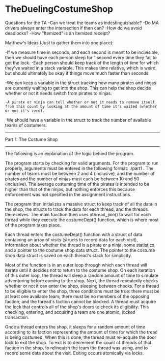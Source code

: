 # TheDuelingCostumeShop

Questions for the TA
-Can we treat the teams as indestinguishable?
-Do MA drivers always enter the intersection if then can?
	-How do we avoid deadlocks?
-How "Itemized" is an Itemized receipt?



Matthew's Ideas (Just to gather them into one place):

-If we measure time in seconds, and each second is meant to be indivisible,
 then we should have each person sleep for 1 second every time they fail to 
 get the lock.
	-Each person should keep track of the length of time for which they've 
	 waited in a stack variable. This makes time relative, which is weird, 
	but should ultimately be okay if things move much faster than seconds.

-We can keep a variable in the struct tracking how many pirates and ninjas 
 are currently waiting to get into the shop. This can help the shop decide 
 whether or not it needs switch from pirates to ninjas.

	-A pirate or ninja can tell whether or not it needs to remove itself 
	from this count by looking at the amount of time it's waited (whether 
	or not it's zero).

-We should have a variable in the struct to track the number of available 
teams of costumers.

**********************************
Part 1: The Costume Shop
**********************************

The following is an explanation of the logic behind the program.

The program starts by checking for valid arguments. For the program to run properly, arguments must be entered in the following format: ./part1 <number of teams> <number of pirates> <number of ninjas> <average pirate costuming time> <average ninja costuming time> <average pirate arrival time> <average ninja arrival time>. The number of teams must be between 2 and 4 (inclusive), and the number of pirates and the number of ninjas must each be between 10 and 50 (inclusive). The average costuming time of the pirates is intended to be higher than that of the ninjas, but nothing enforces this because enforcement was not specified in the assignment instructions.

The program then initializes a massive struct to keep track of all the data in the shop, the structs to track the data for each thread, and the threads themselves. The main function then uses pthread_join() to wait for each thread while they execute the costumeDept() function, which is where most of the program takes place.

Each thread enters the costumeDept() function with a struct of data containing an array of visits (structs to record data for each visit), information about whether the thread is a pirate or a ninja, some statistics, and a pointer to the costume shop data struct. The pointer to the costume shop data struct is saved on each thread's stack for simplicity.

Most of the function is in an outer loop through which each thread will iterate until it decides not to return to the costume shop. On each iteration of this outer loop, the thread will sleep a random amount of time to simulate adventuring before coming to the shop. Next, the thread repeatedly checks whether or not it can enter the shop, sleeping between checks. For a thread to be eligible to enter the shop, three conditions must be true: there must be at least one available team; there must be no members of the opposing faction; and the thread's faction cannot be blocked. A thread must acquire the lock that controls all of the shop's doors to check its eligibility. This checking, entering, and acquiring a team are one atomic, locked transaction.

Once a thread enters the shop, it sleeps for a random amount of time according to its faction representing the amount of time for which the tread is being costumed. When this is done, the thread must re-acquire the door lock to exit the shop. To exit is to decrement the count of threads of that faction in the shop, to relinquish the team the thread was using, and to record some data about the visit. Exiting occurs atomically via locks.



